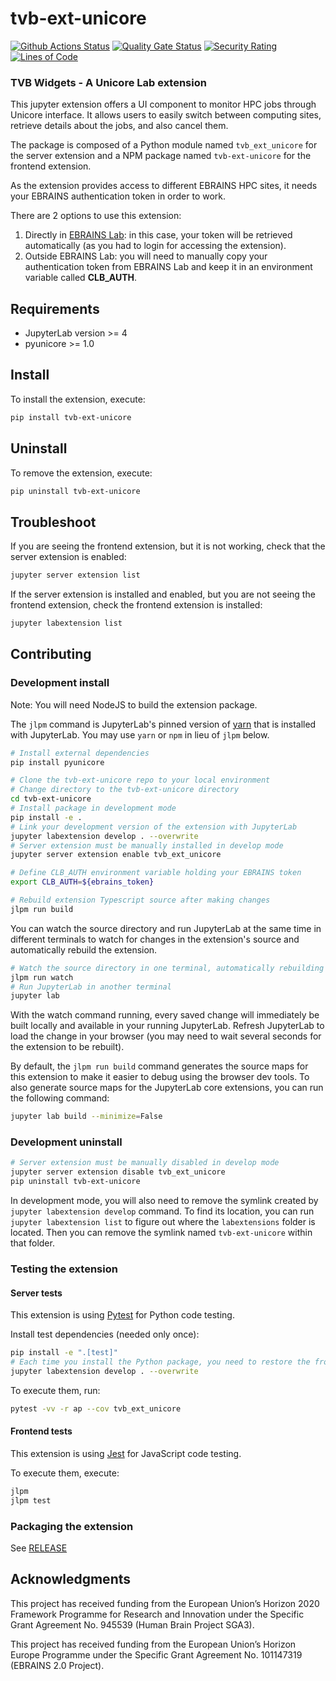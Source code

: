 # tvb-ext-unicore

[![Github Actions Status](https://github.com/the-virtual-brain/tvb-ext-unicore/workflows/Build/badge.svg)](https://github.com/the-virtual-brain/tvb-ext-unicore/actions/workflows/build.yml) [![Quality Gate Status](https://sonarcloud.io/api/project_badges/measure?project=the-virtual-brain_tvb-ext-unicore&metric=alert_status)](https://sonarcloud.io/summary/new_code?id=the-virtual-brain_tvb-ext-unicore) [![Security Rating](https://sonarcloud.io/api/project_badges/measure?project=the-virtual-brain_tvb-ext-unicore&metric=security_rating)](https://sonarcloud.io/summary/new_code?id=the-virtual-brain_tvb-ext-unicore)
 [![Lines of Code](https://sonarcloud.io/api/project_badges/measure?project=the-virtual-brain_tvb-ext-unicore&metric=ncloc)](https://sonarcloud.io/summary/new_code?id=the-virtual-brain_tvb-ext-unicore)


### TVB Widgets - A Unicore Lab extension

This jupyter extension offers a UI component to monitor HPC jobs through Unicore interface. It allows users 
to easily switch between computing sites, retrieve details about the jobs, 
and also cancel them.

The package is composed of a Python module named `tvb_ext_unicore`
for the server extension and a NPM package named `tvb-ext-unicore`
for the frontend extension.

As the extension provides access to different EBRAINS HPC sites, it needs 
your EBRAINS authentication token in order to work.

There are 2 options to use this extension:

1. Directly in [EBRAINS Lab](https://lab.ebrains.eu/): in this case, your token 
will be retrieved automatically (as you had to login for accessing the extension).
2. Outside EBRAINS Lab: you will need to manually copy your authentication token from 
EBRAINS Lab and keep it in an environment variable called **CLB_AUTH**.

## Requirements

* JupyterLab version >= 4
* pyunicore >= 1.0

## Install

To install the extension, execute:

```bash
pip install tvb-ext-unicore
```

## Uninstall

To remove the extension, execute:

```bash
pip uninstall tvb-ext-unicore
```


## Troubleshoot

If you are seeing the frontend extension, but it is not working, check
that the server extension is enabled:

```bash
jupyter server extension list
```

If the server extension is installed and enabled, but you are not seeing
the frontend extension, check the frontend extension is installed:

```bash
jupyter labextension list
```


## Contributing

### Development install

Note: You will need NodeJS to build the extension package.

The `jlpm` command is JupyterLab's pinned version of
[yarn](https://yarnpkg.com/) that is installed with JupyterLab. You may use
`yarn` or `npm` in lieu of `jlpm` below.

```bash
# Install external dependencies
pip install pyunicore

# Clone the tvb-ext-unicore repo to your local environment
# Change directory to the tvb-ext-unicore directory
cd tvb-ext-unicore
# Install package in development mode
pip install -e .
# Link your development version of the extension with JupyterLab
jupyter labextension develop . --overwrite
# Server extension must be manually installed in develop mode
jupyter server extension enable tvb_ext_unicore

# Define CLB_AUTH environment variable holding your EBRAINS token
export CLB_AUTH=${ebrains_token}

# Rebuild extension Typescript source after making changes
jlpm run build
```

You can watch the source directory and run JupyterLab at the same time in different terminals to watch for changes in the extension's source and automatically rebuild the extension.

```bash
# Watch the source directory in one terminal, automatically rebuilding when needed
jlpm run watch
# Run JupyterLab in another terminal
jupyter lab
```

With the watch command running, every saved change will immediately be built locally and available in your running JupyterLab. Refresh JupyterLab to load the change in your browser (you may need to wait several seconds for the extension to be rebuilt).

By default, the `jlpm run build` command generates the source maps for this extension to make it easier to debug using the browser dev tools. To also generate source maps for the JupyterLab core extensions, you can run the following command:

```bash
jupyter lab build --minimize=False
```

### Development uninstall

```bash
# Server extension must be manually disabled in develop mode
jupyter server extension disable tvb_ext_unicore
pip uninstall tvb-ext-unicore
```

In development mode, you will also need to remove the symlink created by `jupyter labextension develop`
command. To find its location, you can run `jupyter labextension list` to figure out where the `labextensions`
folder is located. Then you can remove the symlink named `tvb-ext-unicore` within that folder.


### Testing the extension

#### Server tests

This extension is using [Pytest](https://docs.pytest.org/) for Python code testing.

Install test dependencies (needed only once):

```sh
pip install -e ".[test]"
# Each time you install the Python package, you need to restore the front-end extension link
jupyter labextension develop . --overwrite
```

To execute them, run:

```sh
pytest -vv -r ap --cov tvb_ext_unicore
```

#### Frontend tests

This extension is using [Jest](https://jestjs.io/) for JavaScript code testing.

To execute them, execute:

```sh
jlpm
jlpm test
```

### Packaging the extension

See [RELEASE](RELEASE.md)

## Acknowledgments

This project has received funding from the European Union’s Horizon 2020 Framework Programme for Research and Innovation under the Specific Grant Agreement No. 945539 (Human Brain Project SGA3).

This project has received funding from the European Union’s Horizon Europe Programme under the Specific Grant Agreement No. 101147319 (EBRAINS 2.0 Project).

